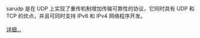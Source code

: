 sarudp 是在 UDP 上实现了重传机制增加传输可靠性的协议，它同时具有 UDP 和 TCP 的优点，并且可同时支持 IPv6 和 IPv4 网络程序开发。<br>
<br>
[详细...](http://git.oschina.net/yuanhack/sarudp/wikis/Home)
